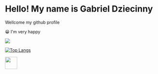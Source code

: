 # Hello! My name is Gabriel Dziecinny

Wellcome my github profile 
<p>😀 I'm very happy</p>
<div href='https://github.com/GabrielDz27' style='flex-direction: row-reverse'>
  <picture>
    <source
      srcset="https://github-readme-stats.vercel.app/api?username=GabrielDz27&show_icons=true&theme=dark"
      media="(prefers-color-scheme: dark)"
    />
    <source
      srcset="https://github-readme-stats.vercel.app/api?username=GabrielDz27&show_icons=true"
      media="(prefers-color-scheme: light), (prefers-color-scheme: no-preference)"
    />
    <img src="https://github-readme-stats.vercel.app/api?username=GabrielDz27&show_icons=true" />
  </picture>

  [![Top Langs](https://github-readme-stats.vercel.app/api/top-langs/?username=GabrielDz27\&layout=donut-vertical)](https://github.com/GabrielDz27/github-readme-stats)

</div>
<div>
    <img width=40 src="https://cdn.jsdelivr.net/gh/devicons/devicon@latest/icons/angularjs/angularjs-original.svg" />     
</div>

##
